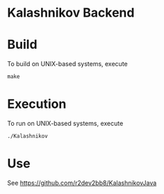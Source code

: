 # Kalashnikov Backend

# Build
To build on UNIX-based systems, execute

``make``


# Execution
To run on UNIX-based systems, execute

``./Kalashnikov``


# Use
See https://github.com/r2dev2bb8/KalashnikovJava
